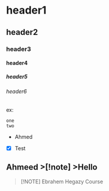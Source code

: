 # header1
## header2
### header3
#### header4
##### header5
###### header6
ex:

```
one
two
```

* Ahmed
- [x] Test
## Ahmeed >[!note] >Hello

>[!NOTE] Ebrahem Hegazy Course

